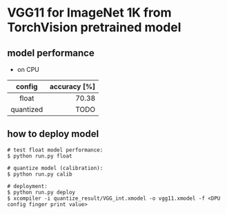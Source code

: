 # VGG11 for ImageNet 1K from TorchVision pretrained model 

## model performance

- on CPU

| config    | accuracy [%] |
|:---------:|-------------:|
| float     |        70.38 |
| quantized |        TODO  |

## how to deploy model

```shell
# test float model performance:
$ python run.py float

# quantize model (calibration):
$ python run.py calib

# deployment:
$ python run.py deploy
$ xcompiler -i quantize_result/VGG_int.xmodel -o vgg11.xmodel -f <DPU config finger print value>
```
